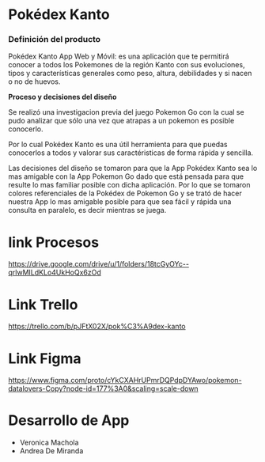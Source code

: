 # Pokédex Kanto

### Definición del producto

Pokédex Kanto App Web y Móvil: es una aplicación que te permitirá conocer a todos los Pokemones de la región Kanto con sus evoluciones, tipos y características generales como peso, altura, debilidades y si nacen o no de huevos.
 
**Proceso y decisiones del diseño**

Se realizó una investigacion previa del juego Pokemon Go con la cual se pudo analizar que sólo una vez que atrapas a un pokemon es posible conocerlo. 

Por lo cual Pokédex Kanto es una útil herramienta para que puedas conocerlos a todos y valorar sus caractéristicas de forma rápida y sencilla.

Las decisiones del diseño se tomaron para que la App Pokédex Kanto sea lo mas amigable con la App Pokemon Go dado que está pensada para que resulte lo mas familiar posible con dicha aplicación. Por lo que se tomaron colores referenciales de la Pokédex de Pokemon Go y se trató de hacer nuestra App lo mas amigable posible para que sea fácil y rápida una consulta en paralelo, es decir mientras se juega.

# link Procesos #
https://drive.google.com/drive/u/1/folders/18tcGyOYc--qrlwMILdKLo4UkHoQx6zOd


# Link Trello #
https://trello.com/b/pJFtX02X/pok%C3%A9dex-kanto

# Link Figma #

https://www.figma.com/proto/cYkCXAHrUPmrDQPdpDYAwo/pokemon-datalovers-Copy?node-id=177%3A0&scaling=scale-down


# Desarrollo de App #
* Veronica Machola
* Andrea De Miranda